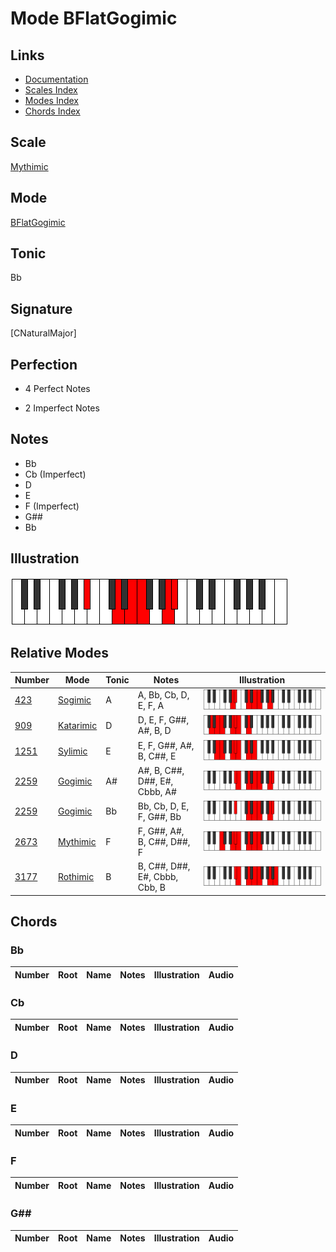 # Mode BFlatGogimic

## Links

- [Documentation](index.md)
- [Scales Index](Scales.md)
- [Modes Index](Modes.md)
- [Chords Index](Chords.md)

## Scale

[Mythimic](ScaleMythimic.md)

## Mode

[BFlatGogimic](ModeBFlatGogimic.md)

## Tonic

Bb

## Signature

[CNaturalMajor]

## Perfection

 - 4 Perfect Notes

 - 2 Imperfect Notes

## Notes

- Bb
- Cb (Imperfect)
- D
- E
- F (Imperfect)
- G##
- Bb

## Illustration

![BFlatGogimic](ModeBFlatGogimic.png)

## Relative Modes

| Number | Mode | Tonic | Notes | Illustration |
|--------|------|-------|-------|--------------|
| [423](https://ianring.com/musictheory/scales/423) | [Sogimic](ModeSogimic.md) | A | A, Bb, Cb, D, E, F, A | ![ANaturalSogimic](ModeANaturalSogimic.png) |
| [909](https://ianring.com/musictheory/scales/909) | [Katarimic](ModeKatarimic.md) | D | D, E, F, G##, A#, B, D | ![DNaturalKatarimic](ModeDNaturalKatarimic.png) |
| [1251](https://ianring.com/musictheory/scales/1251) | [Sylimic](ModeSylimic.md) | E | E, F, G##, A#, B, C##, E | ![ENaturalSylimic](ModeENaturalSylimic.png) |
| [2259](https://ianring.com/musictheory/scales/2259) | [Gogimic](ModeGogimic.md) | A# | A#, B, C##, D##, E#, Cbbb, A# | ![ASharpGogimic](ModeASharpGogimic.png) |
| [2259](https://ianring.com/musictheory/scales/2259) | [Gogimic](ModeGogimic.md) | Bb | Bb, Cb, D, E, F, G##, Bb | ![BFlatGogimic](ModeBFlatGogimic.png) |
| [2673](https://ianring.com/musictheory/scales/2673) | [Mythimic](ModeMythimic.md) | F | F, G##, A#, B, C##, D##, F | ![FNaturalMythimic](ModeFNaturalMythimic.png) |
| [3177](https://ianring.com/musictheory/scales/3177) | [Rothimic](ModeRothimic.md) | B | B, C##, D##, E#, Cbbb, Cbb, B | ![BNaturalRothimic](ModeBNaturalRothimic.png) |

## Chords

### Bb

| Number | Root | Name | Notes | Illustration | Audio |
|--------|------|------|-------|--------------|-------|

### Cb

| Number | Root | Name | Notes | Illustration | Audio |
|--------|------|------|-------|--------------|-------|

### D

| Number | Root | Name | Notes | Illustration | Audio |
|--------|------|------|-------|--------------|-------|

### E

| Number | Root | Name | Notes | Illustration | Audio |
|--------|------|------|-------|--------------|-------|

### F

| Number | Root | Name | Notes | Illustration | Audio |
|--------|------|------|-------|--------------|-------|

### G##

| Number | Root | Name | Notes | Illustration | Audio |
|--------|------|------|-------|--------------|-------|

